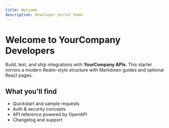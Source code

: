 ```yaml
---
title: Welcome
description: Developer portal home
---
```


# Welcome to YourCompany Developers

Build, test, and ship integrations with **YourCompany APIs**. This starter mirrors a modern Realm-style structure with Markdown guides and optional React pages.

## What you'll find

- Quickstart and sample requests
- Auth & security concepts
- API reference powered by OpenAPI
- Changelog and support
